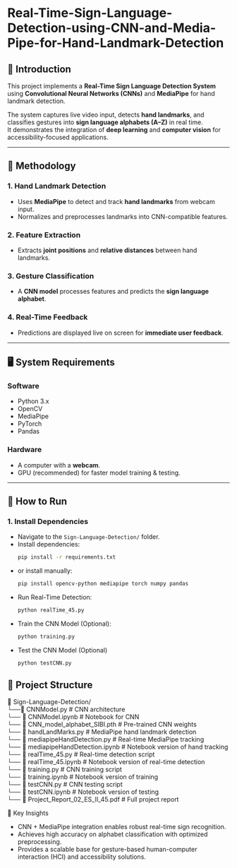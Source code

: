 # Real-Time-Sign-Language-Detection-using-CNN-and-Media-Pipe-for-Hand-Landmark-Detection

## 📖 Introduction
This project implements a **Real-Time Sign Language Detection System** using **Convolutional Neural Networks (CNNs)** and **MediaPipe** for hand landmark detection.  

The system captures live video input, detects **hand landmarks**, and classifies gestures into **sign language alphabets (A–Z)** in real time.  
It demonstrates the integration of **deep learning** and **computer vision** for accessibility-focused applications.  

---

## 🔬 Methodology
### 1. **Hand Landmark Detection**
- Uses **MediaPipe** to detect and track **hand landmarks** from webcam input.  
- Normalizes and preprocesses landmarks into CNN-compatible features.  

### 2. **Feature Extraction**
- Extracts **joint positions** and **relative distances** between hand landmarks.  

### 3. **Gesture Classification**
- A **CNN model** processes features and predicts the **sign language alphabet**.  

### 4. **Real-Time Feedback**
- Predictions are displayed live on screen for **immediate user feedback**.  

---

## 🖥️ System Requirements
### Software
- Python 3.x  
- OpenCV  
- MediaPipe  
- PyTorch  
- Pandas  

### Hardware
- A computer with a **webcam**.  
- GPU (recommended) for faster model training & testing.  

---

## 🚀 How to Run
### 1. Install Dependencies
   - Navigate to the `Sign-Language-Detection/` folder.  
   - Install dependencies:  
     ```bash
     pip install -r requirements.txt
     ```  
   - or install manually:  
     ```bash
     pip install opencv-python mediapipe torch numpy pandas
     ```
   - Run Real-Time Detection:  
     ```bash
     python realTime_45.py
     ```
   - Train the CNN Model (Optional):
     ```bash
     python training.py
     ```
   - Test the CNN Model (Optional)
     ```bash
     python testCNN.py
     ```  

## 📂 Project Structure

📁  Sign-Language-Detection/
<br />
└──📄 CNNModel.py                  # CNN architecture
<br />
└── 📄 CNNModel.ipynb               # Notebook for CNN
<br />
└── 📄 CNN_model_alphabet_SIBI.pth  # Pre-trained CNN weights
<br />
└── 📄 handLandMarks.py             # MediaPipe hand landmark detection
<br />
└── 📄 mediapipeHandDetection.py    # Real-time MediaPipe tracking
<br />
└── 📄 mediapipeHandDetection.ipynb # Notebook version of hand tracking
<br />
└── 📄 realTime_45.py               # Real-time detection script
<br />
└── 📄 realTime_45.ipynb            # Notebook version of real-time detection
<br />
└── 📄 training.py                  # CNN training script
<br />
└── 📄 training.ipynb               # Notebook version of training
<br />
└── 📄 testCNN.py                   # CNN testing script
<br />
└── 📄 testCNN.ipynb                # Notebook version of testing
<br />
└── 📄 Project_Report_02_ES_II_45.pdf # Full project report


📌 Key Insights

- CNN + MediaPipe integration enables robust real-time sign recognition.
- Achieves high accuracy on alphabet classification with optimized preprocessing.
- Provides a scalable base for gesture-based human-computer interaction (HCI) and accessibility solutions.
